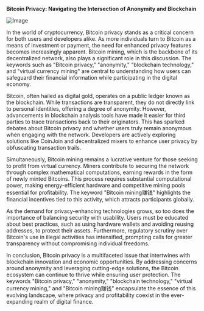 **Bitcoin Privacy: Navigating the Intersection of Anonymity and Blockchain**

![Image](https://github.com/user-attachments/assets/b8266eee-691e-4ee1-99ef-bfa10d234fd4)

In the world of cryptocurrency, Bitcoin privacy stands as a critical concern for both users and developers alike. As more individuals turn to Bitcoin as a means of investment or payment, the need for enhanced privacy features becomes increasingly apparent. Bitcoin mining, which is the backbone of its decentralized network, also plays a significant role in this discussion. The keywords such as "Bitcoin privacy," "anonymity," "blockchain technology," and "virtual currency mining" are central to understanding how users can safeguard their financial information while participating in the digital economy.

Bitcoin, often hailed as digital gold, operates on a public ledger known as the blockchain. While transactions are transparent, they do not directly link to personal identities, offering a degree of anonymity. However, advancements in blockchain analysis tools have made it easier for third parties to trace transactions back to their originators. This has sparked debates about Bitcoin privacy and whether users truly remain anonymous when engaging with the network. Developers are actively exploring solutions like CoinJoin and decentralized mixers to enhance user privacy by obfuscating transaction trails.

Simultaneously, Bitcoin mining remains a lucrative venture for those seeking to profit from virtual currency. Miners contribute to securing the network through complex mathematical computations, earning rewards in the form of newly minted Bitcoins. This process requires substantial computational power, making energy-efficient hardware and competitive mining pools essential for profitability. The keyword "Bitcoin mining赚钱" highlights the financial incentives tied to this activity, which attracts participants globally.

As the demand for privacy-enhancing technologies grows, so too does the importance of balancing security with usability. Users must be educated about best practices, such as using hardware wallets and avoiding reusing addresses, to protect their assets. Furthermore, regulatory scrutiny over Bitcoin's use in illegal activities has intensified, prompting calls for greater transparency without compromising individual freedoms.

In conclusion, Bitcoin privacy is a multifaceted issue that intertwines with blockchain innovation and economic opportunities. By addressing concerns around anonymity and leveraging cutting-edge solutions, the Bitcoin ecosystem can continue to thrive while ensuring user protection. The keywords "Bitcoin privacy," "anonymity," "blockchain technology," "virtual currency mining," and "Bitcoin mining赚钱" encapsulate the essence of this evolving landscape, where privacy and profitability coexist in the ever-expanding realm of digital finance.
